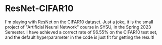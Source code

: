 # ResNet-CIFAR10
I'm playing with ResNet on the CIFAR10 dataset.
Just a joke, it is the small project of "Artificial Neural Network" course in SYSU, in the Spring 2023 Semester.
I have achieved a correct rate of 96.55% on the CIFAR10 test set, and the default hyperparameter in the code is just fit for getting the result!



